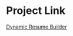 # Project Link 

[Dynamic Resume Builder](https://dynamic-resume-builder-gray-five.vercel.app/index.html)